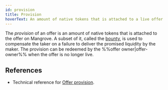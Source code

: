 ```yaml
---
id: provision
title: Provision
hoverText: An amount of native tokens that is attached to a live offer on Mangrove and that is used to compensate a fail-to-deliver.
---
```


The _provision_ of an offer is an amount of native tokens that is attached to the offer on Mangrove. A subset of it, called the [bounty](./bounty.md), is used to compensate the taker on a failure to deliver the promised liquidity by the maker. The provision can be redeemed by the %%offer owner|offer-owner%% when the offer is no longer live.

## References

* Technical reference for [Offer provision](../contracts/technical-references/taking-and-making-offers/reactive-offer/offer-provision.md).
